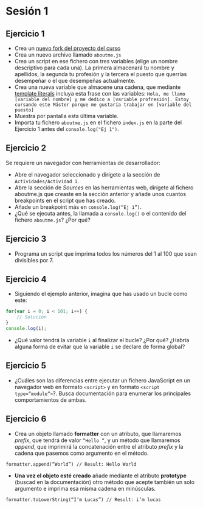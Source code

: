 # Sesión 1

## Ejercicio 1

* Crea un [nuevo fork del proyecto del curso](https://github.com/lucferbux/JavaScript-Course)
* Crea un nuevo archivo llamado `aboutme.js`
* Crea un script en ese fichero con tres variables (elige un nombre descriptivo para cada una). La primera almacenará tu nombre y apellidos, la segunda tu profesión y la tercera el puesto que querrías desempeñar o el que desempeñas actualmente.
* Crea una nueva variable que almacene una cadena, que mediante [template literals](https://developer.mozilla.org/en-US/docs/Web/JavaScript/Reference/Template_literals) incluya esta frase con las variables: `Hola, me llamo [variable del nombre] y me dedico a [variable profresión]. Estoy cursando este Máster porque me gustaría trabajar en [variable del puesto]`
* Muestra por pantalla esta última variable.
* Importa tu fichero `aboutme.js` en el fichero `index.js` en la parte del Ejercicio 1 antes del `console.log("Ej 1")`.

## Ejercicio 2

Se requiere un navegador con herramientas de desarrollador:

* Abre el navegador seleccionado y dirígete a la sección de `Actividades/Actividad 1`.
* Abre la sección de *Sources* en las herramientas web, dirígete al fichero aboutme.js que creaste en la sección anterior y añade unos cuantos breakpoints en el script que has creado.
* Añade un breakpoint más en `console.log(“Ej 1”)`.
* ¿Qué se ejecuta antes, la llamada a `console.log()` o el contenido del fichero `aboutme.js`? ¿Por qué?

## Ejercicio 3

* Programa un script que imprima todos los números del 1 al 100 que sean divisibles por 7.

## Ejercicio 4

* Siguiendo el ejemplo anterior, imagina que has usado un bucle como este:

```javascript
for(var i = 0; i < 101; i++) {
    // Solución
}
console.log(i);
```

* ¿Qué valor tendrá la variable `i` al finalizar el bucle? ¿Por qué? ¿Habría alguna forma de evitar que la variable `i` se declare de forma global?

## Ejercicio 5

* ¿Cuáles son las diferencias entre ejecutar un fichero JavaScript en un navegador web en formato `<script>` y en formato `<script type=”module”>`?. Busca documentación para enumerar los principales comportamientos de ambas.

## Ejercicio 6

* Crea un objeto llamado **formatter** con un atributo, que llamaremos *prefix*, que tendrá de valor `“Hello “`, y un método que llamaremos *append*, que imprimirá la concatenación entre el atributo *prefix* y la cadena que pasemos como argumento en el método.

`formatter.append(“World”) // Result: Hello World`

* **Una vez el objeto esté creado** añade mediante el atributo **prototype** (buscad en la documentación) otro método que acepte también un solo argumento e imprima esa misma cadena en minúsculas.

`formatter.toLowerString(“I’m Lucas”) // Result: i’m lucas`


